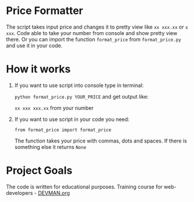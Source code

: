 # Price Formatter

The script takes input price and changes it to pretty view like `xx xxx.xx` or `x xxx`. Code able to take your number
from console and show pretty view there. Or you can import the function `format_price` from `format_price.py` and use
it in your code.

# How it works

1. If you want to use script into console type in terminal:

    `python format_price.py YOUR_PRICE` and get output like:

    `xx xxx xxx.xx` from your number
2. If you want to use script in your code you need:

    `from format_price import format_price`

    The function takes your price with commas, dots and spaces. If there is something else it returns `None`

# Project Goals

The code is written for educational purposes. Training course for web-developers - [DEVMAN.org](https://devman.org)
